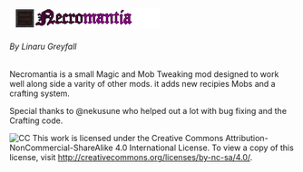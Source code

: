 ![# Necromatia](https://github.com/Linaru/LinarusMod/blob/master/src/main/resources/NMLogo.png?raw=true)
###### By Linaru Greyfall
Necromantia is a small Magic and Mob Tweaking mod designed to work well along side a varity of other mods. it adds new recipies Mobs and a crafting system.

Special thanks to @nekusune who helped out a lot with bug fixing and the Crafting code.


![CC](https://licensebuttons.net/l/by-nc-sa/3.0/88x31.png)
This work is licensed under the Creative Commons Attribution-NonCommercial-ShareAlike 4.0 International License.
To view a copy of this license, visit http://creativecommons.org/licenses/by-nc-sa/4.0/.
